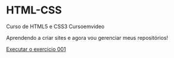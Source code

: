 # HTML-CSS
 Curso de HTML5 e CSS3 Cursoemvideo
 
Aprendendo a criar sites e agora vou gerenciar meus repositórios!


<a href="https://diegoramosds.github.io/HTML-CSS/EXERCICIOS/ex001/index.html"> Executar o exercicio 001 </a>
